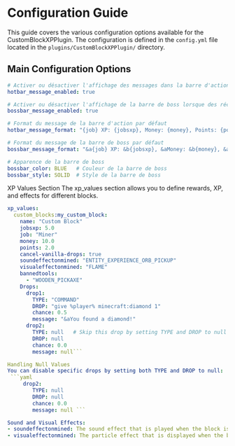 # Configuration Guide

This guide covers the various configuration options available for the CustomBlockXPPlugin. The configuration is defined in the `config.yml` file located in the `plugins/CustomBlockXPPlugin/` directory.

## Main Configuration Options

```yaml
# Activer ou désactiver l'affichage des messages dans la barre d'action lorsque des récompenses sont données
hotbar_message_enabled: true

# Activer ou désactiver l'affichage de la barre de boss lorsque des récompenses sont données
bossbar_message_enabled: true

# Format du message de la barre d'action par défaut
hotbar_message_format: "{job} XP: {jobsxp}, Money: {money}, Points: {points}"

# Format du message de la barre de boss par défaut
bossbar_message_format: "&a{job} XP: &b{jobsxp}, &aMoney: &b{money}, &aPoints: &b{points}"

# Apparence de la barre de boss
bossbar_color: BLUE   # Couleur de la barre de boss
bossbar_style: SOLID  # Style de la barre de boss
```

XP Values Section
The xp_values section allows you to define rewards, XP, and effects for different blocks.

```yaml
xp_values:
  custom_blocks:my_custom_block:
    name: "Custom Block"
    jobsxp: 5.0
    job: "Miner"
    money: 10.0
    points: 2.0
    cancel-vanilla-drops: true
    soundeffectonmined: "ENTITY_EXPERIENCE_ORB_PICKUP"
    visualeffectonmined: "FLAME"
    bannedtools:
      - "WOODEN_PICKAXE"
    Drops:
      drop1:
        TYPE: "COMMAND"
        DROP: "give %player% minecraft:diamond 1"
        chance: 0.5
        message: "&aYou found a diamond!"
      drop2:
        TYPE: null   # Skip this drop by setting TYPE and DROP to null
        DROP: null
        chance: 0.0
        message: null```

Handling Null Values
You can disable specific drops by setting both TYPE and DROP to null:
 ```yaml
     drop2:
        TYPE: null
        DROP: null
        chance: 0.0
        message: null ```

Sound and Visual Effects:
- soundeffectonmined: The sound effect that is played when the block is broken. Use standard Minecraft sound IDs.
- visualeffectonmined: The particle effect that is displayed when the block is broken. Use standard Minecraft particle IDs.

